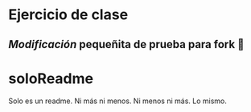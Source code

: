 # Ejercicio de clase

## _Modificación_ **pequeñita** de prueba para fork :mega:
# soloReadme
Solo es un readme. Ni más ni menos. Ni menos ni más. Lo mismo.